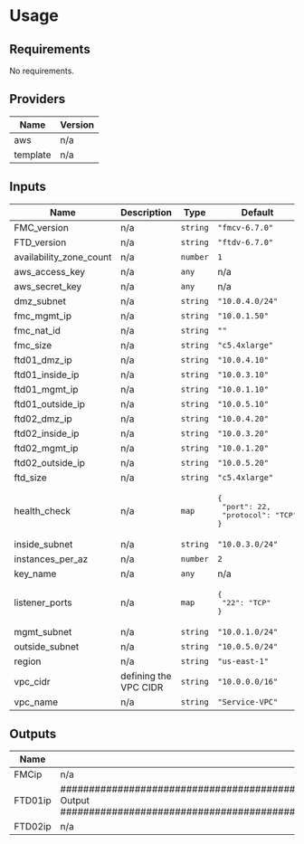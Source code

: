 # Usage
<!--- BEGIN_TF_DOCS --->
## Requirements

No requirements.

## Providers

| Name | Version |
|------|---------|
| aws | n/a |
| template | n/a |

## Inputs

| Name | Description | Type | Default | Required |
|------|-------------|------|---------|:--------:|
| FMC\_version | n/a | `string` | `"fmcv-6.7.0"` | no |
| FTD\_version | n/a | `string` | `"ftdv-6.7.0"` | no |
| availability\_zone\_count | n/a | `number` | `1` | no |
| aws\_access\_key | n/a | `any` | n/a | yes |
| aws\_secret\_key | n/a | `any` | n/a | yes |
| dmz\_subnet | n/a | `string` | `"10.0.4.0/24"` | no |
| fmc\_mgmt\_ip | n/a | `string` | `"10.0.1.50"` | no |
| fmc\_nat\_id | n/a | `string` | `""` | no |
| fmc\_size | n/a | `string` | `"c5.4xlarge"` | no |
| ftd01\_dmz\_ip | n/a | `string` | `"10.0.4.10"` | no |
| ftd01\_inside\_ip | n/a | `string` | `"10.0.3.10"` | no |
| ftd01\_mgmt\_ip | n/a | `string` | `"10.0.1.10"` | no |
| ftd01\_outside\_ip | n/a | `string` | `"10.0.5.10"` | no |
| ftd02\_dmz\_ip | n/a | `string` | `"10.0.4.20"` | no |
| ftd02\_inside\_ip | n/a | `string` | `"10.0.3.20"` | no |
| ftd02\_mgmt\_ip | n/a | `string` | `"10.0.1.20"` | no |
| ftd02\_outside\_ip | n/a | `string` | `"10.0.5.20"` | no |
| ftd\_size | n/a | `string` | `"c5.4xlarge"` | no |
| health\_check | n/a | `map` | <pre>{<br>  "port": 22,<br>  "protocol": "TCP"<br>}</pre> | no |
| inside\_subnet | n/a | `string` | `"10.0.3.0/24"` | no |
| instances\_per\_az | n/a | `number` | `2` | no |
| key\_name | n/a | `any` | n/a | yes |
| listener\_ports | n/a | `map` | <pre>{<br>  "22": "TCP"<br>}</pre> | no |
| mgmt\_subnet | n/a | `string` | `"10.0.1.0/24"` | no |
| outside\_subnet | n/a | `string` | `"10.0.5.0/24"` | no |
| region | n/a | `string` | `"us-east-1"` | no |
| vpc\_cidr | defining the VPC CIDR | `string` | `"10.0.0.0/16"` | no |
| vpc\_name | n/a | `string` | `"Service-VPC"` | no |

## Outputs

| Name | Description |
|------|-------------|
| FMCip | n/a |
| FTD01ip | ################################################################################################################################# Output ################################################################################################################################# |
| FTD02ip | n/a |

<!--- END_TF_DOCS --->
